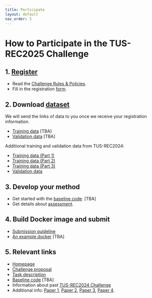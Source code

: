 ```yaml
---
title: Participate
layout: default
nav_order: 3
---
```


# How to Participate in the TUS-REC2025 Challenge

<!-- - TOC
{:toc} -->


    

## 1. [Register](registration.html)

* Read the [Challenge Rules & Policies](policies.html).
* Fill in the registration <a href="https://forms.office.com/Pages/ResponsePage.aspx?id=_oivH5ipW0yTySEKEdmlwtuGHDRzVfVFoLaRvly0HStUMkcyWlgzQ1VQOU8yTTZFRVRXSU9FMVNIWi4u" target="_blank">form</a>.

##  2. Download [dataset](data.html)
We will send the links of data to you once we receive your registration information.

* <a href="TBA" target="_blank">Training data</a> [TBA]
* <a href="TBA" target="_blank">Validation data</a> [TBA]

Additional training and validation data from TUS-REC2024:

* <a href="https://zenodo.org/doi/10.5281/zenodo.11178508" target="_blank">Training data (Part 1)</a>
* <a href="https://zenodo.org/doi/10.5281/zenodo.11180794" target="_blank">Training data (Part 2)</a>
* <a href="https://zenodo.org/doi/10.5281/zenodo.11355499" target="_blank">Training data (Part 3)</a>
* <a href="https://zenodo.org/doi/10.5281/zenodo.12979481" target="_blank">Validation data</a>


## 3. Develop your method

* Get started with the <a href="TBA" target="_blank">baseline code</a>. [TBA]
* Get details about [assessment](assessment.html).

## 4. Build Docker image and submit

* [Submission guideline](submission.html)
* <a href="TBA" target="_blank">An example docker</a> [TBA]

<!-- ## 7. Track the [leaderboard](leaderboard.html)

## 8. Attend challenge event at <a href="https://conferences.miccai.org/2025/en/" target="_blank">MICCAI2025</a> -->

<!-- ## 1. Get details about the TUS-REC2025 Challenge -->
## 5. Relevant links
* [Homepage](index.html)
* <a href="https://zenodo.org/records/15119085" target="_blank">Challenge proposal</a>
* [Task description](task.html)
* <a href="TBA" target="_blank">Baseline code</a> [TBA]
* Information about past [TUS-REC2024 Challenge](TUS-REC2024/TUS-REC2024.html)
* Additional info:
    <a href="https://link.springer.com/chapter/10.1007/978-3-031-72083-3_64" target="_blank">Paper 1</a>,
    <a href="https://ieeexplore.ieee.org/abstract/document/10230773" target="_blank">Paper 2</a>,
    <a href="https://ieeexplore.ieee.org/abstract/document/10288201" target="_blank">Paper 3</a>,
    <a href="https://www.sciencedirect.com/science/article/abs/pii/S1361841518303712?via%3Dihub" target="_blank">Paper 4</a>.



